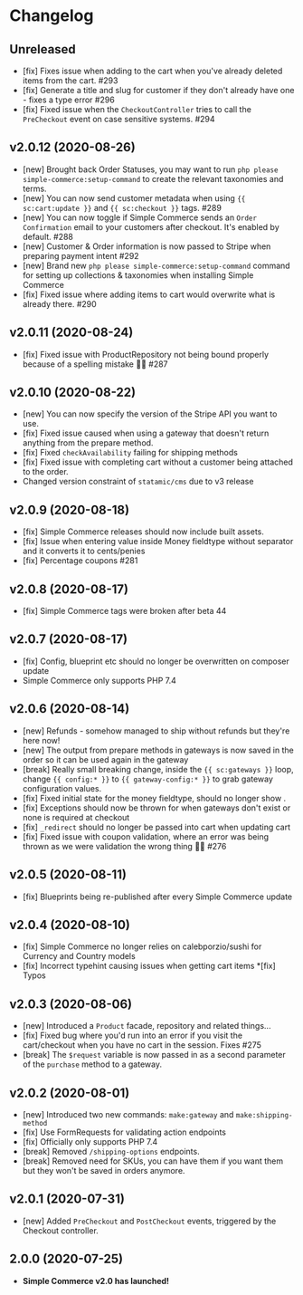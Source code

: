 # Changelog

## Unreleased

* [fix] Fixes issue when adding to the cart when you've already deleted items from the cart. #293
* [fix] Generate a title and slug for customer if they don't already have one - fixes a type error #296
* [fix] Fixed issue when the `CheckoutController` tries to call the `PreCheckout` event on case sensitive systems. #294

## v2.0.12 (2020-08-26)

* [new] Brought back Order Statuses, you may want to run `php please simple-commerce:setup-command` to create the relevant taxonomies and terms.
* [new] You can now send customer metadata when using `{{ sc:cart:update }}` and `{{ sc:checkout }}` tags. #289
* [new] You can now toggle if Simple Commerce sends an `Order Confirmation` email to your customers after checkout. It's enabled by default. #288
* [new] Customer & Order information is now passed to Stripe when preparing payment intent #292
* [new] Brand new `php please simple-commerce:setup-command` command for setting up collections & taxonomies when installing Simple Commerce
* [fix] Fixed issue where adding items to cart would overwrite what is already there. #290

## v2.0.11 (2020-08-24)

* [fix] Fixed issue with ProductRepository not being bound properly because of a spelling mistake 🤦‍♂️ #287

## v2.0.10 (2020-08-22)

* [new] You can now specify the version of the Stripe API you want to use.
* [fix] Fixed issue caused when using a gateway that doesn't return anything from the prepare method.
* [fix] Fixed `checkAvailability` failing for shipping methods
* [fix] Fixed issue with completing cart without a customer being attached to the order.
* Changed version constraint of `statamic/cms` due to v3 release

## v2.0.9 (2020-08-18)

* [fix] Simple Commerce releases should now include built assets.
* [fix] Issue when entering value inside Money fieldtype without separator and it converts it to cents/penies
* [fix] Percentage coupons #281

## v2.0.8 (2020-08-17)

* [fix] Simple Commerce tags were broken after beta 44


## v2.0.7 (2020-08-17)

* [fix] Config, blueprint etc should no longer be overwritten on composer update
* Simple Commerce only supports PHP 7.4

## v2.0.6 (2020-08-14)

* [new] Refunds - somehow managed to ship without refunds but they're here now!
* [new] The output from prepare methods in gateways is now saved in the order so it can be used again in the gateway
* [break] Really small breaking change, inside the `{{ sc:gateways }}` loop, change `{{ config:* }}` to `{{ gateway-config:* }}` to grab gateway configuration values.
* [fix] Fixed initial state for the money fieldtype, should no longer show .
* [fix] Exceptions should now be thrown for when gateways don't exist or none is required at checkout
* [fix] `_redirect` should no longer be passed into cart when updating cart
* [fix] Fixed issue with coupon validation, where an error was being thrown as we were validation the wrong thing 🤦‍♂️ #276

## v2.0.5 (2020-08-11)

* [fix] Blueprints being re-published after every Simple Commerce update

## v2.0.4 (2020-08-10)

* [fix] Simple Commerce no longer relies on calebporzio/sushi for Currency and Country models
* [fix] Incorrect typehint causing issues when getting cart items
*[fix] Typos

## v2.0.3 (2020-08-06)

* [new] Introduced a `Product` facade, repository and related things...
* [fix] Fixed bug where you'd run into an error if you visit the cart/checkout when you have no cart in the session. Fixes #275
* [break] The `$request` variable is now passed in as a second parameter of the `purchase` method to a gateway.

## v2.0.2 (2020-08-01)

* [new] Introduced two new commands: `make:gateway` and `make:shipping-method`
* [fix] Use FormRequests for validating action endpoints
* [fix] Officially only supports PHP 7.4
* [break] Removed `/shipping-options` endpoints.
* [break] Removed need for SKUs, you can have them if you want them but they won't be saved in orders anymore.

## v2.0.1 (2020-07-31)

* [new] Added `PreCheckout` and `PostCheckout` events, triggered by the Checkout controller.

## 2.0.0 (2020-07-25)

* **Simple Commerce v2.0 has launched!**
